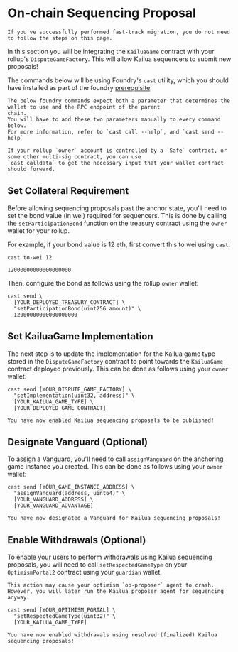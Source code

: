 # On-chain Sequencing Proposal
```admonish note
If you've successfully performed fast-track migration, you do not need to follow the steps on this page.
```

In this section you will be integrating the `KailuaGame` contract with your rollup's `DisputeGameFactory`.
This will allow Kailua sequencers to submit new proposals!

The commands below will be using Foundry's `cast` utility, which you should have installed as part of the
foundry [prerequisite](quickstart.md#prerequisites).

```admonish note
The below foundry commands expect both a parameter that determines the wallet to use and the RPC endpoint of the parent
chain.
You will have to add these two parameters manually to every command below.
For more information, refer to `cast call --help`, and `cast send --help`
```

```admonish tip
If your rollup `owner` account is controlled by a `Safe` contract, or some other multi-sig contract, you can use
`cast calldata` to get the necessary input that your wallet contract should forward.
```

## Set Collateral Requirement

Before allowing sequencing proposals past the anchor state, you'll need to set the bond value (in wei) required for sequencers.
This is done by calling the `setParticipationBond` function on the treasury contract using the `owner` wallet for your
rollup.

For example, if your bond value is 12 eth, first convert this to wei using `cast`:
```shell
cast to-wei 12
```
```
12000000000000000000
```
Then, configure the bond as follows using the rollup `owner` wallet:
```shell
cast send \
  [YOUR_DEPLOYED_TREASURY_CONTRACT] \
  "setParticipationBond(uint256 amount)" \
  12000000000000000000
```


## Set KailuaGame Implementation

The next step is to update the implementation for the Kailua game type stored in the `DisputeGameFactory` contract to
point towards the `KailuaGame` contract deployed previously.
This can be done as follows using your `owner` wallet:
```shell
cast send [YOUR_DISPUTE_GAME_FACTORY] \
  "setImplementation(uint32, address)" \
  [YOUR_KAILUA_GAME_TYPE] \
  [YOUR_DEPLOYED_GAME_CONTRACT]
```

```admonish success
You have now enabled Kailua sequencing proposals to be published!
```

## Designate Vanguard (Optional)
To assign a Vanguard, you'll need to call `assignVanguard` on the anchoring game instance you created.
This can be done as follows using your `owner` wallet:
```shell
cast send [YOUR_GAME_INSTANCE_ADDRESS] \
  "assignVanguard(address, uint64)" \
  [YOUR_VANGUARD_ADDRESS] \
  [YOUR_VANGUARD_ADVANTAGE]
```

```admonish success
You have now designated a Vanguard for Kailua sequencing proposals!
```

## Enable Withdrawals (Optional)

To enable your users to perform withdrawals using Kailua sequencing proposals, you will need to call 
`setRespectedGameType` on your `OptimismPortal2` contract using your `guardian` wallet.
```admonish bug
This action may cause your optimism `op-proposer` agent to crash.
However, you will later run the Kailua proposer agent for sequencing anyway.
```

```shell
cast send [YOUR_OPTIMISM_PORTAL] \
  "setRespectedGameType(uint32)" \
  [YOUR_KAILUA_GAME_TYPE]
```

```admonish success
You have now enabled withdrawals using resolved (finalized) Kailua sequencing proposals!
```
